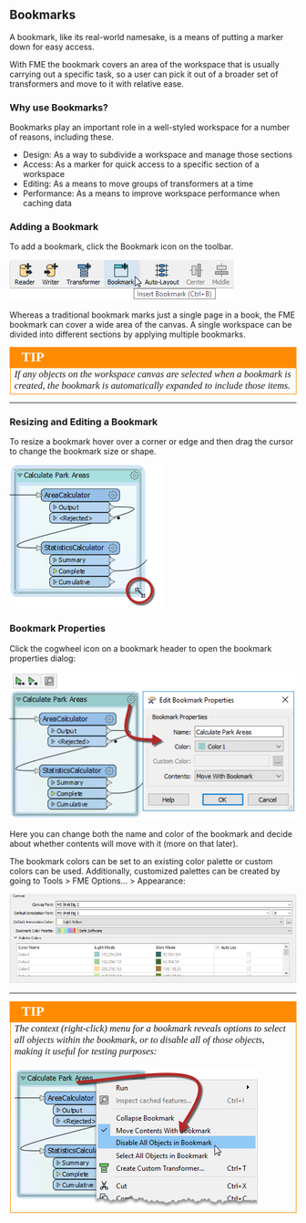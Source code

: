 ## Bookmarks ##
A bookmark, like its real-world namesake, is a means of putting a marker down for easy access.

With FME the bookmark covers an area of the workspace that is usually carrying out a specific task, so a user can pick it out of a broader set of transformers and move to it with relative ease.


### Why use Bookmarks? ###
Bookmarks play an important role in a well-styled workspace for a number of reasons, including these.

- Design: As a way to subdivide a workspace and manage those sections
- Access: As a marker for quick access to a specific section of a workspace
- Editing: As a means to move groups of transformers at a time
- Performance: As a means to improve workspace performance when caching data


### Adding a Bookmark ###
To add a bookmark, click the Bookmark icon on the toolbar.

![](./Images/Img5.040.AddBookmarkToolbar.png)

Whereas a traditional bookmark marks just a single page in a book, the FME bookmark can cover a wide area of the canvas. A single workspace can be divided into different sections by applying multiple bookmarks.

<!--Tip Section-->

<table style="border-spacing: 0px">
<tr>
<td style="vertical-align:middle;background-color:darkorange;border: 2px solid darkorange">
<i class="fa fa-info-circle fa-lg fa-pull-left fa-fw" style="color:white;padding-right: 12px;vertical-align:text-top"></i>
<span style="color:white;font-size:x-large;font-weight: bold;font-family:serif">TIP</span>
</td>
</tr>

<tr>
<td style="border: 1px solid darkorange">
<span style="font-family:serif; font-style:italic; font-size:larger">
If any objects on the workspace canvas are selected when a bookmark is created, the bookmark is automatically expanded to include those items.
</span>
</td>
</tr>
</table>

---

### Resizing and Editing a Bookmark ###
To resize a bookmark hover over a corner or edge and then drag the cursor to change the bookmark size or shape.

![](./Images/Img5.041.BookmarkResizeCursor.png)



### Bookmark Properties ###
Click the cogwheel icon on a bookmark header to open the bookmark properties dialog:

![](./Images/Img5.042.BookmarkProperties.png)

Here you can change both the name and color of the bookmark and decide about whether contents will move with it (more on that later).


The bookmark colors can be set to an existing color palette or custom colors can be used. Additionally, customized palettes can be created by going to Tools &gt; FME Options... &gt; Appearance:

![](./Images/Img5.043.BookmarkColorPalette.png)


---

<!--Tip Section-->

<table style="border-spacing: 0px">
<tr>
<td style="vertical-align:middle;background-color:darkorange;border: 2px solid darkorange">
<i class="fa fa-info-circle fa-lg fa-pull-left fa-fw" style="color:white;padding-right: 12px;vertical-align:text-top"></i>
<span style="color:white;font-size:x-large;font-weight: bold;font-family:serif">TIP</span>
</td>
</tr>

<tr>
<td style="border: 1px solid darkorange">
<span style="font-family:serif; font-style:italic; font-size:larger">
The context (right-click) menu for a bookmark reveals options to select all objects within the bookmark, or to disable all of those objects, making it useful for testing purposes:
<br><br><img src="./Images/Img5.044.BookmarkContextMenu.png">
</span>
</td>
</tr>
</table>
